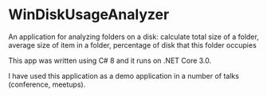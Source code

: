 # WinDiskUsageAnalyzer

An application for analyzing folders on a disk: calculate total size of a folder, average size of item in a folder, percentage of disk that this folder occupies

This app was written using C# 8 and it runs on .NET Core 3.0.

I have used this application as a demo application in a number of talks (conference, meetups). 
